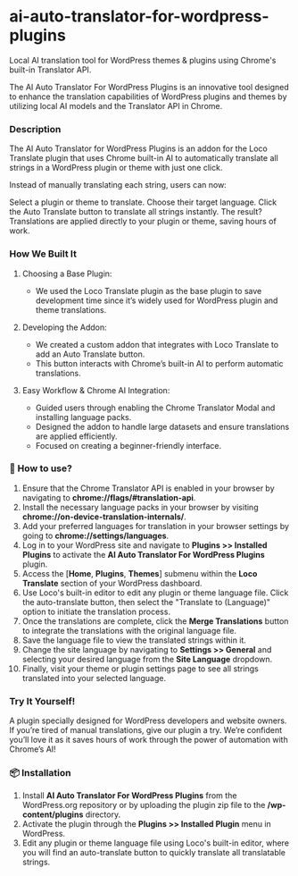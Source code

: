 # ai-auto-translator-for-wordpress-plugins
Local AI translation tool for WordPress themes &amp; plugins using Chrome's built-in Translator API.

The AI Auto Translator For WordPress Plugins is an innovative tool designed to enhance the translation capabilities of WordPress plugins and themes by utilizing local AI models and the Translator API in Chrome.

### Description

The AI Auto Translator for WordPress Plugins is an addon for the Loco Translate plugin that uses Chrome built-in AI to automatically translate all strings in a WordPress plugin or theme with just one click.

Instead of manually translating each string, users can now:

Select a plugin or theme to translate.
Choose their target language.
Click the Auto Translate button to translate all strings instantly.
The result? Translations are applied directly to your plugin or theme, saving hours of work.

### How We Built It

1. Choosing a Base Plugin:
    - We used the Loco Translate plugin as the base plugin to save development time since it’s widely used for WordPress plugin and theme translations.

2. Developing the Addon:
    - We created a custom addon that integrates with Loco Translate to add an Auto Translate button.
    - This button interacts with Chrome’s built-in AI to perform automatic translations.

3. Easy Workflow & Chrome AI Integration:
    - Guided users through enabling the Chrome Translator Modal and installing language packs.
    - Designed the addon to handle large datasets and ensure translations are applied efficiently.
    - Focused on creating a beginner-friendly interface.

### 🚀 How to use?

1. Ensure that the Chrome Translator API is enabled in your browser by navigating to **chrome://flags/#translation-api**.
2. Install the necessary language packs in your browser by visiting **chrome://on-device-translation-internals/**.
3. Add your preferred languages for translation in your browser settings by going to **chrome://settings/languages**.
4. Log in to your WordPress site and navigate to **Plugins >> Installed Plugins** to activate the **AI Auto Translator For WordPress Plugins** plugin.
5. Access the [**Home**, **Plugins**, **Themes**] submenu within the **Loco Translate** section of your WordPress dashboard.
6. Use Loco's built-in editor to edit any plugin or theme language file. Click the auto-translate button, then select the "Translate to (Language)" option to initiate the translation process.
7. Once the translations are complete, click the **Merge Translations** button to integrate the translations with the original language file.
8. Save the language file to view the translated strings within it.
9. Change the site language by navigating to **Settings >> General** and selecting your desired language from the **Site Language** dropdown.
10. Finally, visit your theme or plugin settings page to see all strings translated into your selected language.

### Try It Yourself!

A plugin specially designed for WordPress developers and website owners. If you’re tired of manual translations, give our plugin a try. We’re confident you’ll love it as it saves hours of work through the power of automation with Chrome’s AI!

### 📦 Installation

1. Install **AI Auto Translator For WordPress Plugins** from the WordPress.org repository or by uploading the plugin zip file to the **/wp-content/plugins** directory.
2. Activate the plugin through the **Plugins >> Installed Plugin** menu in WordPress.
3. Edit any plugin or theme language file using Loco's built-in editor, where you will find an auto-translate button to quickly translate all translatable strings.